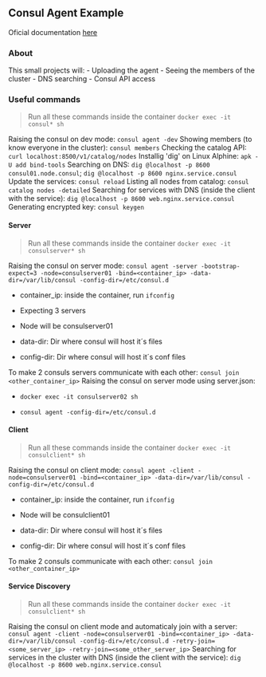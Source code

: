 ## Consul Agent Example

Oficial documentation [here](https://www.consul.io/docs/agent)

### About
This small projects will:
    - Uploading the agent
    - Seeing the members of the cluster
    - DNS searching
    - Consul API access

### Useful commands
> Run all these commands inside the container `docker exec -it consul* sh`

Raising the consul on dev mode: `consul agent -dev`
Showing members (to know everyone in the cluster): `consul members` 
Checking the catalog API: `curl localhost:8500/v1/catalog/nodes`
Installig 'dig' on Linux Alphine: `apk -U add bind-tools`
Searching on DNS: `dig @localhost -p 8600 consul01.node.consul`; `dig @localhost -p 8600 nginx.service.consul`
Update the services: `consul reload`
Listing all nodes from catalog: `consul catalog nodes -detailed`
Searching for services with DNS (inside the client with the service): `dig @localhost -p 8600 web.nginx.service.consul`
Generating encrypted key: `consul keygen`

#### Server
> Run all these commands inside the container `docker exec -it consulserver* sh`

Raising the consul on server mode: `consul agent -server -bootstrap-expect=3 -node=consulserver01 -bind=<container_ip> -data-dir=/var/lib/consul -config-dir=/etc/consul.d`
- container_ip: inside the container, run `ifconfig`

- Expecting 3 servers

- Node will be consulserver01

- data-dir: Dir where consul will host it´s files

- config-dir: Dir where consul will host it´s conf files

To make 2 consuls servers communicate with each other: `consul join <other_container_ip>` 
Raising the consul on server mode using server.json:
- `docker exec -it consulserver02 sh`

- `consul agent -config-dir=/etc/consul.d`

#### Client
> Run all these commands inside the container `docker exec -it consulclient* sh`

Raising the consul on client mode: `consul agent -client -node=consulserver01 -bind=<container_ip> -data-dir=/var/lib/consul -config-dir=/etc/consul.d`
- container_ip: inside the container, run `ifconfig`

- Node will be consulclient01

- data-dir: Dir where consul will host it´s files

- config-dir: Dir where consul will host it´s conf files

To make 2 consuls communicate with each other: `consul join <other_container_ip>`

#### Service Discovery
> Run all these commands inside the container `docker exec -it consulclient* sh`

Raising the consul on client mode and automaticaly join with a server: `consul agent -client -node=consulserver01 -bind=<container_ip> -data-dir=/var/lib/consul -config-dir=/etc/consul.d -retry-join=<some_server_ip> -retry-join=<some_other_server_ip>`
Searching for services in the cluster with DNS (inside the client with the service): `dig @localhost -p 8600 web.nginx.service.consul`
